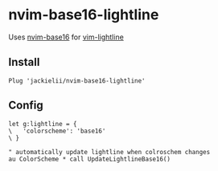 # nvim-base16-lightline

Uses [nvim-base16](https://github.com/RRethy/nvim-base16) for [vim-lightline](https://github.com/itchyny/lightline.vim)

## Install

```
Plug 'jackielii/nvim-base16-lightline'
```

## Config

```VimL
let g:lightline = {
\   'colorscheme': 'base16'
\ }

" automatically update lightline when colroschem changes
au ColorScheme * call UpdateLightlineBase16()
```
